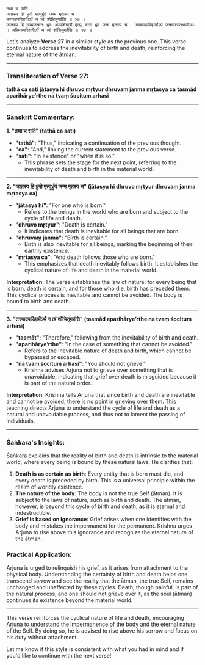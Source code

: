 ```
तथा च सति —
जातस्य हि ध्रुवो मृत्युर्ध्रुवं जन्म मृतस्य च ।
तस्मादपरिहार्येऽर्थे न त्वं शोचितुमर्हसि ॥ २७ ॥
जातस्य हि लब्धजन्मनः ध्रुवः अव्यभिचारी मृत्युः मरणं ध्रुवं जन्म मृतस्य च । तस्मादपरिहार्योऽयं जन्ममरणलक्षणोऽर्थः । तस्मिन्नपरिहार्येऽर्थे न त्वं शोचितुमर्हसि ॥ २७ ॥
```
Let's analyze **Verse 27** in a similar style as the previous one. This verse continues to address the inevitability of birth and death, reinforcing the eternal nature of the ātman.

---

### **Transliteration of Verse 27:**

**tathā ca sati**
**jātasya hi dhruvo mṛtyur dhruvaṃ janma mṛtasya ca**
**tasmād aparihārye’rthe na tvaṃ śocitum arhasi**

---

### **Sanskrit Commentary:**

**1. "तथा च सति" (tathā ca sati)**

- **"tathā"**: "Thus," indicating a continuation of the previous thought.
- **"ca"**: "And," linking the current statement to the previous verse.
- **"sati"**: "In existence" or "when it is so."
  - This phrase sets the stage for the next point, referring to the inevitability of death and birth in the material world.

---

**2. "जातस्य हि ध्रुवो मृत्युर्ध्रुवं जन्म मृतस्य च" (jātasya hi dhruvo mṛtyur dhruvaṃ janma mṛtasya ca)**

- **"jātasya hi"**: "For one who is born."
  - Refers to the beings in the world who are born and subject to the cycle of life and death.
- **"dhruvo mṛtyur"**: "Death is certain."
  - It indicates that death is inevitable for all beings that are born.
- **"dhruvaṃ janma"**: "Birth is certain."
  - Birth is also inevitable for all beings, marking the beginning of their earthly existence.
- **"mṛtasya ca"**: "And death follows those who are born."
  - This emphasizes that death inevitably follows birth. It establishes the cyclical nature of life and death in the material world.

**Interpretation**: The verse establishes the law of nature: for every being that is born, death is certain, and for those who die, birth has preceded them. This cyclical process is inevitable and cannot be avoided. The body is bound to birth and death.

---

**3. "तस्मादपरिहार्येऽर्थे न त्वं शोचितुमर्हसि" (tasmād aparihārye’rthe na tvaṃ śocitum arhasi)**

- **"tasmāt"**: "Therefore," following from the inevitability of birth and death.
- **"aparihārye’rthe"**: "In the case of something that cannot be avoided."
  - Refers to the inevitable nature of death and birth, which cannot be bypassed or escaped.
- **"na tvaṃ śocitum arhasi"**: "You should not grieve."
  - Krishna advises Arjuna not to grieve over something that is unavoidable, indicating that grief over death is misguided because it is part of the natural order.

**Interpretation**: Krishna tells Arjuna that since birth and death are inevitable and cannot be avoided, there is no point in grieving over them. This teaching directs Arjuna to understand the cycle of life and death as a natural and unavoidable process, and thus not to lament the passing of individuals.

---

### **Śaṅkara's Insights:**

Śaṅkara explains that the reality of birth and death is intrinsic to the material world, where every being is bound by these natural laws. He clarifies that:

1. **Death is as certain as birth**: Every entity that is born must die, and every death is preceded by birth. This is a universal principle within the realm of worldly existence.
2. **The nature of the body**: The body is not the true Self (ātman). It is subject to the laws of nature, such as birth and death. The ātman, however, is beyond this cycle of birth and death, as it is eternal and indestructible.
3. **Grief is based on ignorance**: Grief arises when one identifies with the body and mistakes the impermanent for the permanent. Krishna urges Arjuna to rise above this ignorance and recognize the eternal nature of the ātman.

### **Practical Application:**

Arjuna is urged to relinquish his grief, as it arises from attachment to the physical body. Understanding the certainty of birth and death helps one transcend sorrow and see the reality that the ātman, the true Self, remains unchanged and unaffected by these cycles. Death, though painful, is part of the natural process, and one should not grieve over it, as the soul (ātman) continues its existence beyond the material world.

---

This verse reinforces the cyclical nature of life and death, encouraging Arjuna to understand the impermanence of the body and the eternal nature of the Self. By doing so, he is advised to rise above his sorrow and focus on his duty without attachment.

Let me know if this style is consistent with what you had in mind and if you'd like to continue with the next verse!

